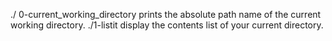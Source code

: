 ./ 0-current_working_directory prints the absolute path name of the current working directory.
./1-listit display the contents list of your current directory.
